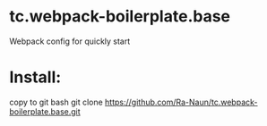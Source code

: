 # tc.webpack-boilerplate.base
Webpack config for quickly start

# Install:
copy to git bash
git clone https://github.com/Ra-Naun/tc.webpack-boilerplate.base.git
